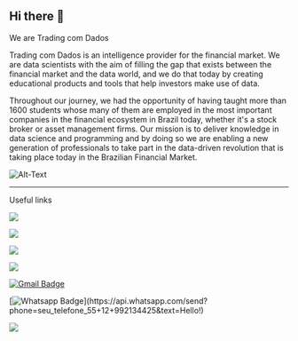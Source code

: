 ## Hi there 👋

We are Trading com Dados

Trading com Dados is an intelligence provider for the financial market. We are data scientists with the aim of filling the gap that exists between the financial market and the data world, and we do that today by creating educational products and tools that help investors make use of data.

Throughout our journey, we had the opportunity of having taught more than 1600 students whose many of them are employed in the most important companies in the financial ecosystem in Brazil today, whether it's a stock broker or asset management firms.
Our mission is to deliver knowledge in data science and programming and by doing so we are enabling a new generation of professionals to take part in the data-driven revolution that is taking place today in the Brazilian Financial Market.

![Alt-Text](https://tradingcomdados.com/images/logotipo/logotipo-trading-com-dados.svg)

---

Useful links


[<img src = "https://img.shields.io/badge/instagram-%23E4405F.svg?&style=for-the-badge&logo=instagram&logoColor=white">](https://www.instagram.com/tradingcomdados/)<p>

[<img src = "https://img.shields.io/badge/Youtube-darkred?style=for-the-badge&logo=Youtube&logoColor=white">](https://www.youtube.com/TradingcomDados)

[<img src = "https://img.shields.io/badge/Twitter-lightblue?style=for-the-badge&logo=twitter&logoColor=white">](https://twitter.com/tradingcomdados)

[<img src="https://img.shields.io/badge/linkedin-%230077B5.svg?&style=for-the-badge&logo=linkedin&logoColor=white" />](https://www.linkedin.com/company/tradingcomdados/)

[![Gmail Badge](https://img.shields.io/badge/-Gmail-c14438?style=for-the-badge&logo=Gmail&logoColor=white&link=mailto:contato@tradingcomdados.com)](mailto:contato@tradingcomdados.com)

[![Whatsapp Badge](https://img.shields.io/badge/-Whatsapp-4CA143?style=for-the-badge&labelColor=4CA143&logo=whatsapp&logoColor=white&link=https://api.whatsapp.com/send?phone=seu_telefone_55+12+992134425&text=Hello!)](https://api.whatsapp.com/send?phone=seu_telefone_55+12+992134425&text=Hello!)

[<img src="https://img.shields.io/badge/telegram-%230077B5.svg?&style=for-the-badge&logo=telegram&logoColor=white" />](https://t.me/tradingcomdados/)



<!--

**Here are some ideas to get you started:**

🙋‍♀️ A short introduction - what is your organization all about?
🌈 Contribution guidelines - how can the community get involved?
👩‍💻 Useful resources - where can the community find your docs? Is there anything else the community should know?
🍿 Fun facts - what does your team eat for breakfast?
🧙 Remember, you can do mighty things with the power of [Markdown](https://docs.github.com/github/writing-on-github/getting-started-with-writing-and-formatting-on-github/basic-writing-and-formatting-syntax)
-->

